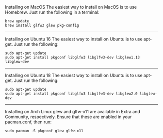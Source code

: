 Installing on MacOS The easiest way to install on MacOS is to use Homebrew. Just run the following in a terminal:

```
brew update
brew install glfw3 glew pkg-config
```

---

Installing on Ubuntu 16 The easiest way to install on Ubuntu is to use apt-get. Just run the following:

```
sudo apt-get update
sudo apt-get install pkgconf libglfw3 libglfw3-dev libglew1.13 libglew-dev
```

---

Installing on Ubuntu 18 The easiest way to install on Ubuntu is to use apt-get. Just run the following:

```
sudo apt-get update
sudo apt-get install pkgconf libglfw3 libglfw3-dev libglew2.0 libglew-dev
```

---

Installing on Arch Linux glew and glfw-x11 are available in Extra and Community, respectively. Ensure that these are enabled in your pacman.conf, then run:

```
sudo pacman -S pkgconf glew glfw-x11
```
